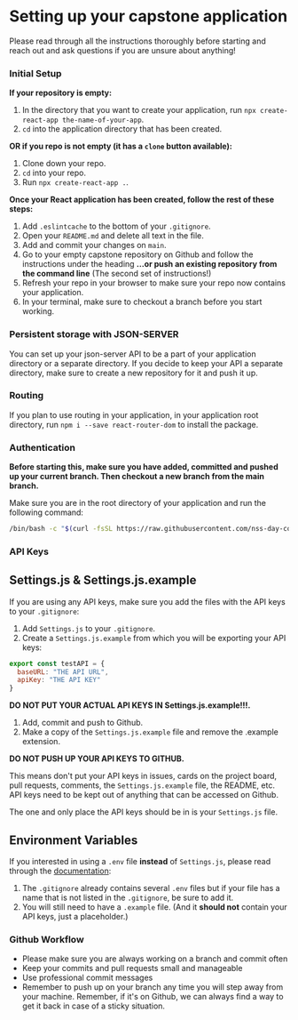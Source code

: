# Setting up your capstone application

Please read through all the instructions thoroughly before starting and reach out and ask questions if you are unsure about anything!

### Initial Setup

**If your repository is empty:**

1. In the directory that you want to create your application, run `npx create-react-app the-name-of-your-app`.
1. `cd` into the application directory that has been created.

**OR if you repo is not empty (it has a `clone` button available):**

1. Clone down your repo.
1. `cd` into your repo.
1. Run `npx create-react-app .`.

**Once your React application has been created, follow the rest of these steps:**

1. Add `.eslintcache` to the bottom of your `.gitignore`.
1. Open your `README.md` and delete all text in the file.
1. Add and commit your changes on `main`.
1. Go to your empty capstone repository on Github and follow the instructions under the heading **…or push an existing repository from the command line** (The second set of instructions!)
1. Refresh your repo in your browser to make sure your repo now contains your application.
1. In your terminal, make sure to checkout a branch before you start working.

### Persistent storage with JSON-SERVER

You can set up your json-server API to be a part of your application directory or a separate directory. If you decide to keep your API a separate directory, make sure to create a new repository for it and push it up.

### Routing

If you plan to use routing in your application, in your application root directory, run `npm i --save react-router-dom` to install the package.

### Authentication

**Before starting this, make sure you have added, committed and pushed up your current branch. Then checkout a new branch from the main branch.**

Make sure you are in the root directory of your application and run the following command:

```sh
/bin/bash -c "$(curl -fsSL https://raw.githubusercontent.com/nss-day-cohort-47/CAPSTONE-INFORMATION/main/scripts/auth.sh)"

```


### API Keys

## Settings.js & Settings.js.example

If you are using any API keys, make sure you add the files with the API keys to your `.gitignore`:


1. Add `Settings.js` to your `.gitignore`.
1. Create a `Settings.js.example` from which you will be exporting your API keys:

```js
export const testAPI = {
  baseURL: "THE API URL",
  apiKey: "THE API KEY"
}
```

**DO NOT PUT YOUR ACTUAL API KEYS IN Settings.js.example!!!.**

1. Add, commit and push to Github.
1. Make a copy of the `Settings.js.example` file and remove the .example extension.

**DO NOT PUSH UP YOUR API KEYS TO GITHUB.**

This means don't put your API keys in issues, cards on the project board, pull requests, comments, the `Settings.js.example` file, the README, etc. API keys need to be kept out of anything that can be accessed on Github.

The one and only place the API keys should be in is your `Settings.js` file.

## Environment Variables

If you interested in using a `.env` file **instead** of `Settings.js`, please read through the [documentation](https://create-react-app.dev/docs/adding-custom-environment-variables/): 

1. The `.gitignore` already contains several `.env` files but if your file has a name that is not listed in the `.gitignore`, be sure to add it.
1. You will still need to have a `.example` file. (And it **should not** contain your API keys, just a placeholder.)

### Github Workflow

- Please make sure you are always working on a branch and commit often
- Keep your commits and pull requests small and manageable
- Use professional commit messages
- Remember to push up on your branch any time you will step away from your machine. Remember, if it's on Github, we can always find a way to get it back in case of a sticky situation.

